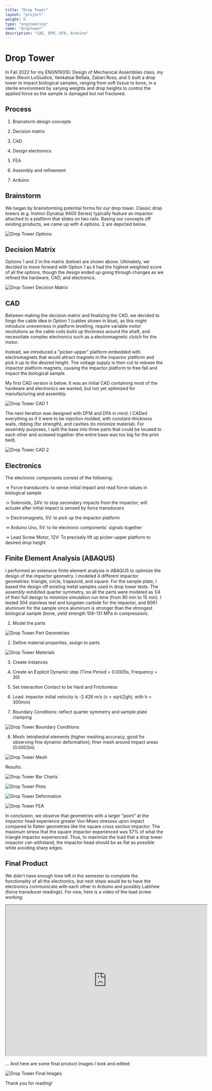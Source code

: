 ```yaml
---
title: "Drop Tower"
layout: "project"
weight: 0
type: "engineering"
name: "droptower"
description: "CAD, DFM, DFA, Arduino"
---
```


# Drop Tower

In Fall 2022 for my ENGN1931D: Design of Mechanical Assemblies class, my team (Kevin LoGiudice, Venkatsai Bellala, Zabari Ross, and I) built a drop tower to impact biological samples, ranging from soft tissue to bone, in a sterile environment by varying weights and drop heights to control the applied force so the sample is damaged but not fractured.

## Process

1) Brainstorm design concepts

2) Decision matrix

3) CAD

4) Design electronics

5) FEA

6) Assembly and refinement

7) Arduino

## Brainstorm

We began by brainstorming potential forms for our drop tower. Classic drop towers (e.g. Instron Dynatup 9400 Series) typically feature an impactor attached to a platform that slides on two rails. Basing our concepts off existing products, we came up with 4 options. 2 are depicted below.

![Drop Tower Options](/img/droptoweroptions.png)

## Decision Matrix

Options 1 and 2 in the matrix (below) are shown above. Ultimately, we decided to move forward with Option 1 as it had the highest weighted score of all the options, though the design ended up going through changes as we refined the hardware, CAD, and electronics.

![Drop Tower Decision Matrix](/img/droptowerdecision.png)

## CAD

Between making the decision matrix and finalizing the CAD, we decided to forgo the cable idea in Option 1 (cables shown in blue), as this might introduce unevenness in platform levelling, require variable motor revolutions as the cable coils build up thickness around the shaft, and necessitate complex electronics such as a electromagnetic clutch for the motor.

Instead, we introduced a "picker-upper" platform embedded with electromagnets that would attract magnets in the impactor platform and pick it up to the desired height. The voltage supply is then cut to release the impactor platform magnets, causing the impactor platform to free fall and impact the biological sample.

My first CAD version is below. It was an initial CAD containing most of the hardware and electronics we wanted, but not yet optimized for manufacturing and assembly.

![Drop Tower CAD 1](/img/droptowerCAD1.png)

The next iteration was designed with DFM and DFA in mind. I CADed everything as if it were to be injection molded, with constant-thickness walls, ribbing (for strength), and cavities (to minimize material). For assembly purposes, I split the base into three parts that could be located to each other and screwed together (the entire base was too big for the print bed).

![Drop Tower CAD 2](/img/droptowerCAD2.png)

## Electronics

The electronic components consist of the following:

→ Force transducers: to sense initial impact and read force values in biological sample

→ Solenoids, 24V: to stop secondary impacts from the impactor; will actuate after initial impact is sensed by force transducers

→ Electromagnets, 5V: to pick up the impactor platform

→ Arduino Uno, 5V: to tie electronic components' signals together

→ Lead Screw Motor, 12V: To precisely lift up picker-upper platform to desired drop height

## Finite Element Analysis (ABAQUS)

I performed an extensive finite element analysis in ABAQUS to optimize the design of the impactor geometry. I modeled 4 different impactor geometries: triangle, circle, trapezoid, and square. For the sample plate, I based the design off existing metal samples used in drop tower tests. The assembly exhibited quarter symmetry, so all the parts were modeled as 1/4 of their full design to minimize simulation run time (from 90 min to 15 min). I tested 304 stainless teel and tungsten carbide for the impactor, and 6061 aluminum for the sample since aluminum is stronger than the strongest biological sample (bone, yield strength 106-131 MPa in compression).

1) Model the parts

![Drop Tower Part Geometries](/img/droptowerFEAparts.png)

2) Define material properties, assign to parts

![Drop Tower Materials](/img/droptowerFEAmaterials.png)

3) Create instances

4) Create an Explicit Dynamic step (Time Period = 0.0005s, Frequency = 30)

5) Set Interaction Contact to be Hard and Frictionless

6) Load: impactor initial velocity is -2.426 m/s (v = sqrt(2gh), with h = 300mm)

7) Boundary Conditions: reflect quarter symmetry and sample plate clamping

![Drop Tower Boundary Conditions](/img/droptowerFEAbc.png)

8) Mesh: tetrahedral elements (higher meshing accuracy, good for observing fine dynamic deformation); finer mesh around impact areas (0.0003m)

![Drop Tower Mesh](/img/droptowerFEAmesh.png)

Results:

![Drop Tower Bar Charts](/img/droptowerFEAbar.png)

![Drop Tower Plots](/img/droptowerFEAplot.png)

![Drop Tower Deformation](/img/droptowerFEAdeform.png)

![Drop Tower FEA](/img/ImpactorPlateFEA.gif)

In conclusion, we observe that geometries with a larger “point” at the impactor head experience greater Von Mises stresses upon impact compared to flatter geometries like the square cross section impactor. The maximum stress that the square impactor experienced was 57% of what the triangle impactor experienced. Thus, to maximize the load that a drop tower impactor can withstand, the impactor head should be as flat as possible while avoiding sharp edges.

## Final Product

We didn't have enough time left in the semester to complete the functionality of all the electronics, but next steps would be to have the electronics communicate with each other in Arduino and possibly LabView (force transducer readings). For now, here is a video of the lead screw working:

<iframe src="https://drive.google.com/file/d/14r4gp3mfyXEpXnRA3ieYh5T8YAWu-8Hz/preview" width="640" height="480" allow="autoplay"></iframe>

... And here are some final product images I took and edited:

![Drop Tower Final Images](/img/droptowerfinal-min.png)

Thank you for reading!
